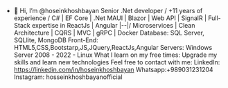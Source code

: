 - 👋 Hi, I’m @hoseinkhoshbayan
Senior .Net developer / +11 years of experience / C# | EF Core | .Net MAUI | Blazor | Web API | SignalR | Full-Stack expertise in ReactJs | Angular 
\|--|/ Microservices | Clean Architecture | CQRS | MVC | gRPC | Docker 
Database:
SQL Server, SQLlite, MongoDB
Front-End:
HTML5,CSS,Bootstarp,JS,JQuery,ReactJs,Angular
Servers:
Windows Server 2008 - 2022 - Linux
What I learn on my free times:
Upgrade my skills and learn new technologies
Feel free to contact with me:
LinkedIn:
https://linkedin.com/in/hoseinkhoshbayan
Whatsapp:+989031231204
Instagram: hosseinkhoshbayanofficial

<!---
hosseinkhoshbayan/hosseinkhoshbayan is a ✨ special ✨ repository because its `README.md` (this file) appears on your GitHub profile.
You can click the Preview link to take a look at your changes.
--->

